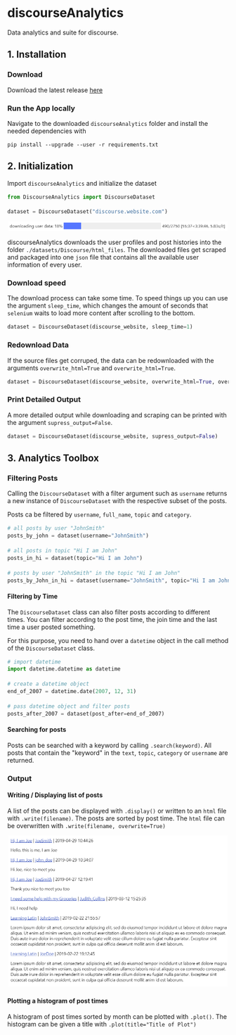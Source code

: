 # discourseAnalytics

Data analytics and suite for discourse.

## 1. Installation

### Download

Download the latest release [here](download.com)

### Run the App locally

Navigate to the downloaded `discourseAnalytics` folder and install the needed dependencies with 
```
pip install --upgrade --user -r requirements.txt
```

## 2. Initialization

Import `discourseAnalytics` and initialize the dataset    
```python
from DiscourseAnalytics import DiscourseDataset

dataset = DiscourseDataset("discourse.website.com")
```

<p align="center">
<img  src="https://raw.githubusercontent.com/bl4ckp4nther4/discourseAnalytics/main/images/downloading_progress_bar.PNG" width="500">
</p>


discourseAnalytics downloads the user profiles and post histories into the folder `./datasets/Discourse/html_files`.
The downloaded files get scraped and packaged into one `json` file that contains all the available user information of every user.

  
### Download speed

The download process can take some time. To speed things up you can use the argument `sleep_time`, which changes the amount of seconds that `selenium` waits to load more content after scrolling to the bottom.  
```python
dataset = DiscourseDataset(discourse_website, sleep_time=1)
```

### Redownload Data 

If the source files get corruped, the data can be redownloaded with the arguments `overwrite_html=True` and `overwrite_html=True`.  
```python
dataset = DiscourseDataset(discourse_website, overwrite_html=True, overwrite_json=True)  
```

### Print Detailed Output

A more detailed output while downloading and scraping can be printed with the argument `supress_output=False`.  
```python
dataset = DiscourseDataset(discourse_website, supress_output=False)
```

## 3. Analytics Toolbox


### Filtering Posts

Calling the ```DiscourseDataset``` with a filter argument such as `username` returns a new instance of ```DiscourseDataset``` with the respective  subset of the posts.

Posts ca be filtered by `username`, `full_name`, `topic` and `category`.

```python
# all posts by user "JohnSmith"
posts_by_john = dataset(username="JohnSmith")

# all posts in topic "Hi I am John"
posts_in_hi = dataset(topic="Hi I am John")

# posts by user "JohnSmith" in the topic "Hi I am John"
posts_by_John_in_hi = dataset(username="JohnSmith", topic="Hi I am John")
```

#### Filtering by Time 

The `DiscourseDataset` class can also filter posts according to different times. 
You can filter according to the post time, the join time and the last time a user posted something.

For this purpose, you need to hand over a `datetime` object in the call method of the `DiscourseDataset` class.

```python
# import datetime
import datetime.datetime as datetime

# create a datetime object
end_of_2007 = datetime.date(2007, 12, 31)

# pass datetime object and filter posts
posts_after_2007 = dataset(post_after=end_of_2007)
```

#### Searching for posts

Posts can be searched with a keyword by calling `.search(keyword)`. All posts that contain the "keyword" in the `text`, `topic`, `category` or `username` are returned.

### Output

#### Writing / Displaying list of posts

A list of the posts can be displayed with `.display()` or written to an `html` file with `.write(filename)`. 
The posts are sorted by post time.
The `html` file can be overwritten with `.write(filename, overwrite=True)`

<p align="center">
<img  src="https://raw.githubusercontent.com/bl4ckp4nther4/discourseAnalytics/main/images/display_function.PNG" width="500">
</p>


#### Plotting a histogram of post times

A histogram of post times sorted by month can be plotted with `.plot()`. The histogram can be given a title with `.plot(title="Title of Plot")`
